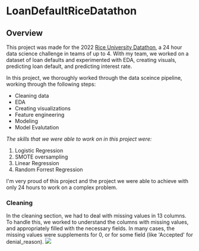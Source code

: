 # LoanDefaultRiceDatathon
## Overview
This project was made for the 2022 [Rice University Datathon](https://datathon.rice.edu), a 24 hour data science challenge in teams of up to 4. With my team, we worked on a dataset of loan defaults and experimented with EDA, creating visuals, predicting loan default, and predicting interest rate.

In this project, we thoroughly worked through the data sceince pipeline, working through the following steps: 
- Cleaning data
- EDA
- Creating visualizations
- Feature engineering
- Modeling
- Model Evalutation

*The skills that we were able to work on in this project were:*
1. Logistic Regression
2. SMOTE oversampling
3. Linear Regression
4. Random Forrest Regression

I'm very proud of this project and the project we were able to achieve with only 24 hours to work on a complex problem.

### Cleaning
In the cleaning section, we had to deal with missing values in 13 columns. To handle this, we worked to understand the columns with missing values, and appropriately filled with the necessary fields. In many cases, the missing values were supplements for 0, or for some field (like 'Accepted' for denial_reason).
![]("https://github.com/calvinaberg1/BeginnerTrackDatathon/blob/main/heat_map_missing%20values.png?raw=true")
